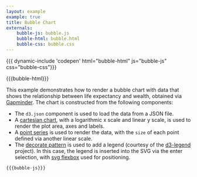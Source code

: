 ```yaml
---
layout: example
example: true
title: Bubble Chart
externals:
    bubble-js: bubble.js
    bubble-html: bubble.html
    bubble-css: bubble.css
---
```


{{{ dynamic-include 'codepen' html="bubble-html" js="bubble-js" css="bubble-css"}}}

<style>
{{{bubble-css}}}
</style>

{{{bubble-html}}}

<script>
{{{bubble-js}}}
</script>

This example demonstrates how to render a bubble chart with data that shows the relationship between life expectancy and wealth, obtained via  [Gapminder](http://www.gapminder.org/world/#$majorMode=chart$is;shi=t;ly=2003;lb=f;il=t;fs=11;al=30;stl=t;st=t;nsl=t;se=t$wst;tts=C$ts;sp=5.59290322580644;ti=2013$zpv;v=0$inc_x;mmid=XCOORDS;iid=phAwcNAVuyj1jiMAkmq1iMg;by=ind$inc_y;mmid=YCOORDS;iid=phAwcNAVuyj2tPLxKvvnNPA;by=ind$inc_s;uniValue=8.21;iid=phAwcNAVuyj0XOoBL_n5tAQ;by=ind$inc_c;uniValue=255;gid=CATID0;by=grp$map_x;scale=log;dataMin=194;dataMax=96846$map_y;scale=lin;dataMin=23;dataMax=86$map_s;sma=49;smi=2.65$cd;bd=0$inds=;modified=60). The chart is constructed from the following components:

 + The `d3.json` component is used to load the data from a JSON file.
 + A [cartesian chart](/components/chart/cartesian.html), with a logarithmic x scale and linear y scale, is used to render the plot area, axes and labels.
 + A [point series](/components/series/point.html) is used to render the data, with the `size` of each point defined via another linear scale.
 + The [decorate pattern](/components/introduction/decorate-pattern.html) is used to add a legend (courtesy of the [d3-legend](http://d3-legend.susielu.com) project). In this case, the legend is inserted into the SVG via the enter selection, with [svg flexbox](/components/layout/flexbox.html) used for positioning.


```js
{{{bubble-js}}}
```
